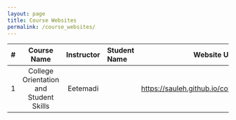 ```yaml
---
layout: page
title: Course Websites
permalink: /course_websites/
---
```


| # |       Course Name                      |   Instructor    | Student Name    | Website URL          |
|---|:--------------------------------------:|:---------------:|:----------------|---------------------:|
| 1 | College Orientation and Student Skills |     Eetemadi    |                 | https://sauleh.github.io/co98 |

